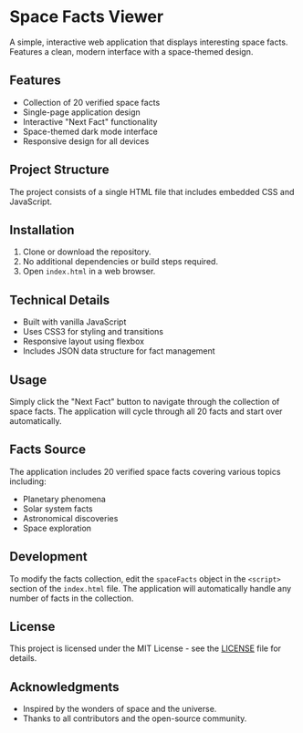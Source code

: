 # Space Facts Viewer

A simple, interactive web application that displays interesting space facts. Features a clean, modern interface with a space-themed design.

## Features

- Collection of 20 verified space facts
- Single-page application design
- Interactive "Next Fact" functionality 
- Space-themed dark mode interface
- Responsive design for all devices

## Project Structure

The project consists of a single HTML file that includes embedded CSS and JavaScript.

## Installation

1. Clone or download the repository.
2. No additional dependencies or build steps required.
3. Open `index.html` in a web browser.

## Technical Details

- Built with vanilla JavaScript
- Uses CSS3 for styling and transitions
- Responsive layout using flexbox
- Includes JSON data structure for fact management

## Usage

Simply click the "Next Fact" button to navigate through the collection of space facts. The application will cycle through all 20 facts and start over automatically.

## Facts Source

The application includes 20 verified space facts covering various topics including:
- Planetary phenomena
- Solar system facts
- Astronomical discoveries
- Space exploration

## Development

To modify the facts collection, edit the `spaceFacts` object in the `<script>` section of the `index.html` file. The application will automatically handle any number of facts in the collection.

## License

This project is licensed under the MIT License - see the [LICENSE](LICENSE) file for details.

## Acknowledgments

- Inspired by the wonders of space and the universe.
- Thanks to all contributors and the open-source community.

